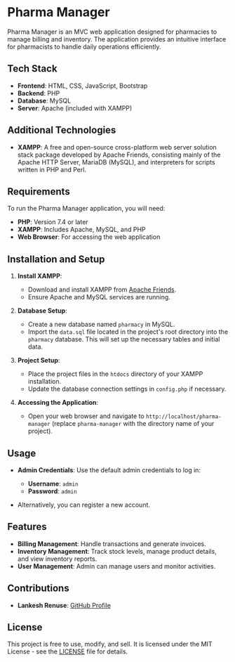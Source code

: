 # Pharma Manager

Pharma Manager is an MVC web application designed for pharmacies to manage billing and inventory. The application provides an intuitive interface for pharmacists to handle daily operations efficiently.

## Tech Stack

- **Frontend**: HTML, CSS, JavaScript, Bootstrap
- **Backend**: PHP
- **Database**: MySQL
- **Server**: Apache (included with XAMPP)

## Additional Technologies

- **XAMPP**: A free and open-source cross-platform web server solution stack package developed by Apache Friends, consisting mainly of the Apache HTTP Server, MariaDB (MySQL), and interpreters for scripts written in PHP and Perl.

## Requirements

To run the Pharma Manager application, you will need:

- **PHP**: Version 7.4 or later
- **XAMPP**: Includes Apache, MySQL, and PHP
- **Web Browser**: For accessing the web application

## Installation and Setup

1. **Install XAMPP**:
   - Download and install XAMPP from [Apache Friends](https://www.apachefriends.org/index.html).
   - Ensure Apache and MySQL services are running.

2. **Database Setup**:
   - Create a new database named `pharmacy` in MySQL.
   - Import the `data.sql` file located in the project's root directory into the `pharmacy` database. This will set up the necessary tables and initial data.

3. **Project Setup**:
   - Place the project files in the `htdocs` directory of your XAMPP installation.
   - Update the database connection settings in `config.php` if necessary.

4. **Accessing the Application**:
   - Open your web browser and navigate to `http://localhost/pharma-manager` (replace `pharma-manager` with the directory name of your project).

## Usage

- **Admin Credentials**: Use the default admin credentials to log in:
  - **Username**: `admin`
  - **Password**: `admin`

- Alternatively, you can register a new account.

## Features

- **Billing Management**: Handle transactions and generate invoices.
- **Inventory Management**: Track stock levels, manage product details, and view inventory reports.
- **User Management**: Admin can manage users and monitor activities.

## Contributions

- **Lankesh Renuse**: [GitHub Profile](https://github.com/lankesh-renuse)

## License

This project is free to use, modify, and sell. It is licensed under the MIT License - see the [LICENSE](https://www.apache.org/licenses/LICENSE-2.0.html) file for details.
